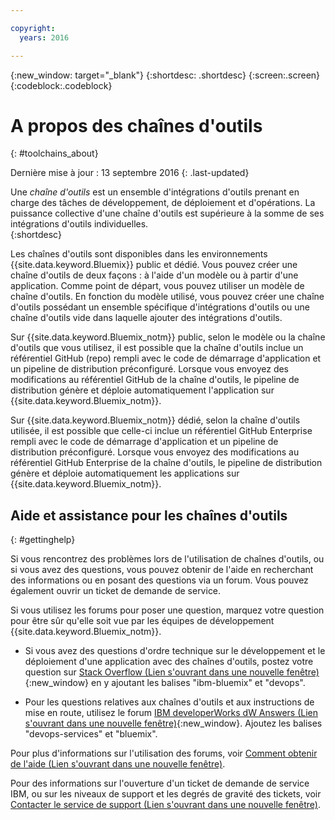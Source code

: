 ```yaml
---

copyright:
  years: 2016

---
```


{:new_window: target="_blank"}
{:shortdesc: .shortdesc}
{:screen:.screen}
{:codeblock:.codeblock}


# A propos des chaînes d'outils    
{: #toolchains_about}  

Dernière mise à jour : 13 septembre 2016
{: .last-updated}

Une *chaîne d'outils* est un ensemble d'intégrations d'outils prenant en charge des tâches de développement, de déploiement et d'opérations. La puissance collective d'une chaîne d'outils est supérieure à la somme de ses intégrations d'outils individuelles.    
{:shortdesc}

Les chaînes d'outils sont disponibles dans les environnements {{site.data.keyword.Bluemix}} public et dédié. Vous pouvez créer une chaîne d'outils de deux façons : à l'aide d'un modèle ou à partir d'une application. Comme point de départ, vous pouvez utiliser un modèle de chaîne d'outils. En fonction du modèle utilisé, vous pouvez créer une chaîne d'outils possédant un ensemble spécifique d'intégrations d'outils ou une chaîne d'outils vide dans laquelle ajouter des intégrations d'outils. 

Sur {{site.data.keyword.Bluemix_notm}} public, selon le modèle ou la chaîne d'outils que vous utilisez, il est possible que la chaîne d'outils inclue un référentiel GitHub (repo) rempli avec le code de démarrage d'application et un pipeline de distribution préconfiguré. Lorsque vous envoyez des modifications au référentiel GitHub de la chaîne d'outils, le pipeline de distribution génère et déploie automatiquement l'application sur {{site.data.keyword.Bluemix_notm}}. 

Sur {{site.data.keyword.Bluemix_notm}} dédié, selon la chaîne d'outils utilisée, il est possible que celle-ci inclue un référentiel GitHub Enterprise rempli avec le code de démarrage d'application et un pipeline de distribution préconfiguré. Lorsque vous envoyez des modifications au référentiel GitHub Enterprise de la chaîne d'outils, le pipeline de distribution génère et déploie automatiquement les applications sur {{site.data.keyword.Bluemix_notm}}.

## Aide et assistance pour les chaînes d'outils  
{: #gettinghelp}

Si vous rencontrez des problèmes lors de l'utilisation de chaînes d'outils, ou si vous avez des questions, vous pouvez obtenir de l'aide en recherchant des informations ou en posant des questions via un forum. Vous pouvez également ouvrir un ticket de demande de service. 

Si vous utilisez les forums pour poser une question, marquez votre question pour être sûr qu'elle soit vue par les équipes de développement {{site.data.keyword.Bluemix_notm}}.

* Si vous avez des questions d'ordre technique sur le développement et le déploiement d'une application avec des chaînes d'outils, postez votre question sur [Stack Overflow (Lien s'ouvrant dans une nouvelle fenêtre)](http://stackoverflow.com/search?q=devops+ibm-bluemix){:new_window} en y ajoutant les balises "ibm-bluemix" et "devops".

* Pour les questions relatives aux chaînes d'outils et aux instructions de mise en route, utilisez le forum [IBM developerWorks dW Answers (Lien s'ouvrant dans une nouvelle fenêtre)](https://developer.ibm.com/answers/topics/devops-services/?smartspace=bluemix){:new_window}. Ajoutez les balises "devops-services" et "bluemix".

Pour plus d'informations sur l'utilisation des forums, voir [Comment obtenir de l'aide (Lien s'ouvrant dans une nouvelle fenêtre)](https://www.{DomainName}/docs/support/index.html#getting-help).

Pour des informations sur l'ouverture d'un ticket de demande de service IBM, ou sur les niveaux de support et les degrés de gravité des tickets, voir [Contacter le service de support (Lien s'ouvrant dans une nouvelle fenêtre)](https://www.{DomainName}/docs/support/index.html#contacting-support).
